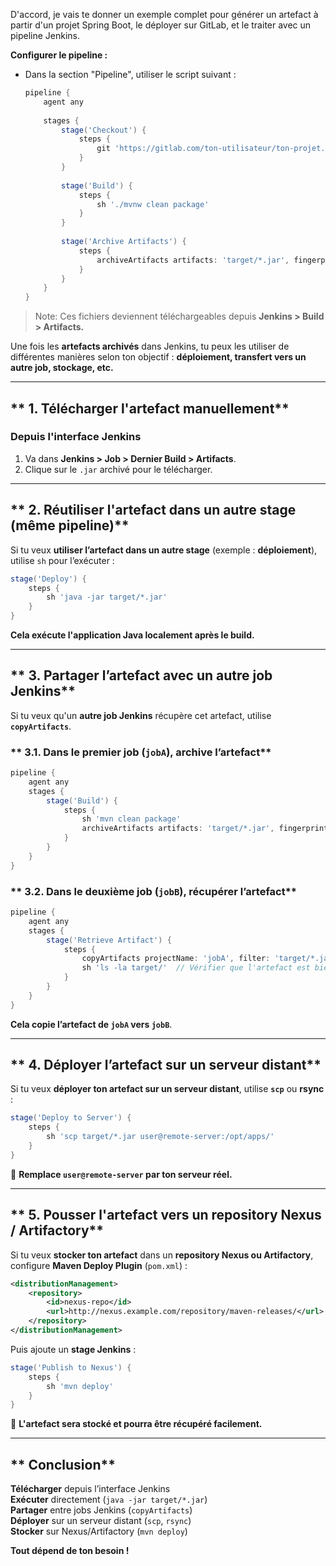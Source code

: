 D'accord, je vais te donner un exemple complet pour générer un artefact à partir d'un projet Spring Boot, le déployer sur GitLab, et le traiter avec un pipeline Jenkins.

**Configurer le pipeline :**
   - Dans la section "Pipeline", utiliser le script suivant :
     ```groovy
     pipeline {
         agent any 
         
         stages {
             stage('Checkout') {
                 steps {
                     git 'https://gitlab.com/ton-utilisateur/ton-projet.git'
                 }
             }
             
             stage('Build') {
                 steps {
                     sh './mvnw clean package'
                 }
             }
             
             stage('Archive Artifacts') {
                 steps {
                     archiveArtifacts artifacts: 'target/*.jar', fingerprint: true
                 }
             }
         }
     }
     ```
>Note: Ces fichiers deviennent téléchargeables depuis **Jenkins > Build > Artifacts.**


Une fois les **artefacts archivés** dans Jenkins, tu peux les utiliser de différentes manières selon ton objectif : **déploiement, transfert vers un autre job, stockage, etc.**  

---

## ** 1. Télécharger l'artefact manuellement**
###  **Depuis l'interface Jenkins**  
1. Va dans **Jenkins > Job > Dernier Build > Artifacts**.  
2. Clique sur le `.jar` archivé pour le télécharger.  

---

## ** 2. Réutiliser l'artefact dans un autre stage (même pipeline)**
Si tu veux **utiliser l’artefact dans un autre stage** (exemple : **déploiement**), utilise `sh` pour l’exécuter :  

```groovy
stage('Deploy') {
    steps {
        sh 'java -jar target/*.jar'
    }
}
```
 **Cela exécute l'application Java localement après le build.**

---

## ** 3. Partager l’artefact avec un autre job Jenkins**
Si tu veux qu'un **autre job Jenkins** récupère cet artefact, utilise **`copyArtifacts`**.

### ** 3.1. Dans le premier job (`jobA`), archive l’artefact**
```groovy
pipeline {
    agent any
    stages {
        stage('Build') {
            steps {
                sh 'mvn clean package'
                archiveArtifacts artifacts: 'target/*.jar', fingerprint: true
            }
        }
    }
}
```

### ** 3.2. Dans le deuxième job (`jobB`), récupérer l’artefact**
```groovy
pipeline {
    agent any
    stages {
        stage('Retrieve Artifact') {
            steps {
                copyArtifacts projectName: 'jobA', filter: 'target/*.jar'
                sh 'ls -la target/'  // Vérifier que l'artefact est bien copié
            }
        }
    }
}
```
 **Cela copie l’artefact de `jobA` vers `jobB`**.

---

## ** 4. Déployer l’artefact sur un serveur distant**
Si tu veux **déployer ton artefact sur un serveur distant**, utilise **`scp`** ou **rsync** :

```groovy
stage('Deploy to Server') {
    steps {
        sh 'scp target/*.jar user@remote-server:/opt/apps/'
    }
}
```
🔹 **Remplace `user@remote-server` par ton serveur réel.**  

---

## ** 5. Pousser l'artefact vers un repository Nexus / Artifactory**
Si tu veux **stocker ton artefact** dans un **repository Nexus ou Artifactory**, configure **Maven Deploy Plugin** (`pom.xml`) :

```xml
<distributionManagement>
    <repository>
        <id>nexus-repo</id>
        <url>http://nexus.example.com/repository/maven-releases/</url>
    </repository>
</distributionManagement>
```

Puis ajoute un **stage Jenkins** :
```groovy
stage('Publish to Nexus') {
    steps {
        sh 'mvn deploy'
    }
}
```
🔹 **L'artefact sera stocké et pourra être récupéré facilement.**

---

## ** Conclusion**
 **Télécharger** depuis l’interface Jenkins  
 **Exécuter** directement (`java -jar target/*.jar`)  
 **Partager** entre jobs Jenkins (`copyArtifacts`)  
 **Déployer** sur un serveur distant (`scp`, `rsync`)  
 **Stocker** sur Nexus/Artifactory (`mvn deploy`)  

 **Tout dépend de ton besoin !** 

